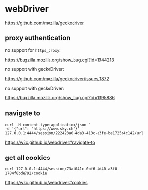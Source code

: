 # webDriver

https://github.com/mozilla/geckodriver

## proxy authentication

no support for `https_proxy`:

<https://bugzilla.mozilla.org/show_bug.cgi?id=1944213>

no support with geckoDriver:

https://github.com/mozilla/geckodriver/issues/1872

no support with geckoDriver:

<https://bugzilla.mozilla.org/show_bug.cgi?id=1395886>

## navigate to

~~~
curl -H content-type:application/json `
-d '{"url": "https://www.sky.ch"}' `
127.0.0.1:4444/session/222423a0-4da3-413c-a3fe-be1725c4c142/url
~~~

https://w3c.github.io/webdriver#navigate-to

## get all cookies

~~~
curl 127.0.0.1:4444/session/73a1041c-0bf6-4d40-a3f0-1784f8bde792/cookie
~~~

https://w3c.github.io/webdriver#cookies
